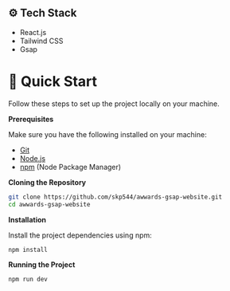 ## <a name="tech-stack">⚙️ Tech Stack</a>

- React.js
- Tailwind CSS
- Gsap

# <a name="quick-start">🤸 Quick Start</a>

Follow these steps to set up the project locally on your machine.

**Prerequisites**

Make sure you have the following installed on your machine:

- [Git](https://git-scm.com/)
- [Node.js](https://nodejs.org/en)
- [npm](https://www.npmjs.com/) (Node Package Manager)

**Cloning the Repository**

```bash
git clone https://github.com/skp544/awwards-gsap-website.git
cd awwards-gsap-website
```

**Installation**

Install the project dependencies using npm:

```bash
npm install
```

**Running the Project**

```bash
npm run dev
```